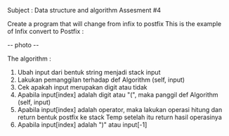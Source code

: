 Subject : Data structure and algorithm
Assesment #4

Create a program that will change from infix to postfix
This is the example of Infix convert to Postfix :

-- photo --

The algorithm :
1. Ubah input dari bentuk string menjadi stack input
2. Lakukan pemanggilan terhadap def Algorithm (self, input)
3. Cek apakah input merupakan digit atau tidak
4. Apabila input[index] adalah digit atau "(", maka panggil def Algorithm (self, input)
5. Apabila input[index] adalah operator, maka lakukan operasi hitung dan return bentuk
postfix ke stack Temp setelah itu return hasil operasinya
6. Apabila input[index] adalah ")" atau input[-1]